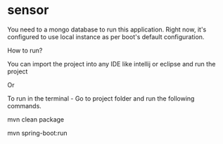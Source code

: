 # sensor

You need to a mongo database to run this application. Right now, it's configured to use local instance as per boot's
default configuration.

How to run?

You can import the project into any IDE like intellij or eclipse and run the project

Or

To run in the terminal - Go to project folder and run the following commands.

mvn clean package

mvn spring-boot:run 
